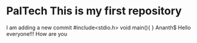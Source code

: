 # PalTech This is my first repository
I am adding a new commit
#include<stdio.h>
void main(){
}
Ananth$
Hello everyone!!!
How are you
